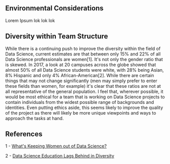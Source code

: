 ## Environmental Considerations

Lorem Ipsum lok lok lok 

## Diversity within Team Structure

While there is a continuing push to improve the diversity within the field of Data Science, current estimates are that between only 15% and 22% of all Data Science professionals are women[1]. It's not only the gender ratio that is skewed. In 2017, a look at 20 campuses across the globe showed that almost 50% of all Data Science students were white, with 28% being Asian, 8% Hispanic and only 4% African-American[2]. While there are certain things that may not change significantly (men may simply prefer to enter these fields than women, for example) it's clear that these ratios are not at all representative of the general population. I feel that, wherever possible, it would be most ethical for a team that is working on Data Science projects to contain individuals from the widest possible range of backgrounds and identities. Even putting ethics aside, this seems likely to improve the quality of the project as there will likely be more unique viewpoints and ways to approach the tasks at hand.

## References

1 - [What's Keeping Women out of Data Science?](https://www.bcg.com/publications/2020/what-keeps-women-out-data-science)

2 - [Data Science Education Lags Behind in Diversity](https://theindex.generalassemb.ly/data-science-education-lags-behind-in-diversity-ff59ffa718ec)


